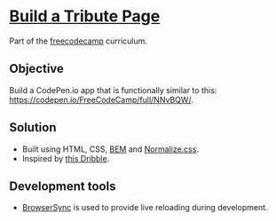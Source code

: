 # [Build a Tribute Page](https://learn.freecodecamp.org/responsive-web-design/responsive-web-design-projects/build-a-tribute-page/)

Part of the [freecodecamp](https://www.freecodecamp.com) curriculum.

## Objective

Build a CodePen.io app that is functionally similar to this: https://codepen.io/FreeCodeCamp/full/NNvBQW/.

## Solution

* Built using HTML, CSS, [BEM](http://getbem.com/) and [Normalize.css](https://necolas.github.io/normalize.css/).
* Inspired by [this Dribble](https://dribbble.com/shots/3418687-Heath-Ledger-Tribute-Page).

## Development tools

* [BrowserSync](https://github.com/Browsersync/browser-sync) is used to provide live reloading during development.
